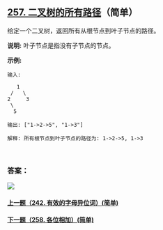 ## [257. 二叉树的所有路径](https://leetcode-cn.com/problems/binary-tree-paths/)（简单）

给定一个二叉树，返回所有从根节点到叶子节点的路径。

**说明:** 叶子节点是指没有子节点的节点。

**示例:**

```
输入:

   1
 /   \
2     3
 \
  5

输出: ["1->2->5", "1->3"]

解释: 所有根节点到叶子节点的路径为: 1->2->5, 1->3
```

<br/>

### 答案：













![](https://img-blog.csdnimg.cn/20200807155236311.png)

#### [上一题（242. 有效的字母异位词）(简单)](https://github.com/sdwwld/leetCode/blob/master/src/main/java/com/wld/java/leetcode/leetCode0242.md)

#### [下一题（258. 各位相加）(简单)](https://github.com/sdwwld/leetCode/blob/master/src/main/java/com/wld/java/leetcode/leetCode0258.md)